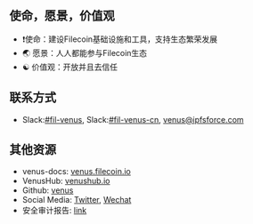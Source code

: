
## 使命，愿景，价值观

- :exclamation:使命：建设Filecoin基础设施和工具，支持生态繁荣发展
- :earth_asia: 愿景：人人都能参与Filecoin生态 
- :yin_yang: 价值观：开放并且去信任

## 联系方式

- Slack:[#fil-venus](https://filecoinproject.slack.com/archives/CEHHJNJS3), Slack:[#fil-venus-cn](https://filecoinproject.slack.com/archives/C028PCH8L31), [venus@ipfsforce.com](mailto:venus@ipfsforce.com)

## 其他资源
 
- venus-docs: [venus.filecoin.io](venus.filecoin.io)
- VenusHub: [venushub.io](venushub.io)
- Github: [venus](https://github.com/filecoin-project/venus)
- Social Media: [Twitter](https://twitter.com/venus_filecoin), [Wechat](https://mp.weixin.qq.com/s/p4_ch03QeMMXxPyakr_8XQ)
- 安全审计报告: [link](https://leastauthority.com/static/publications/LeastAuthority_Filecoin_Foundation_Venus_Final_Audit_Report.pdf)

